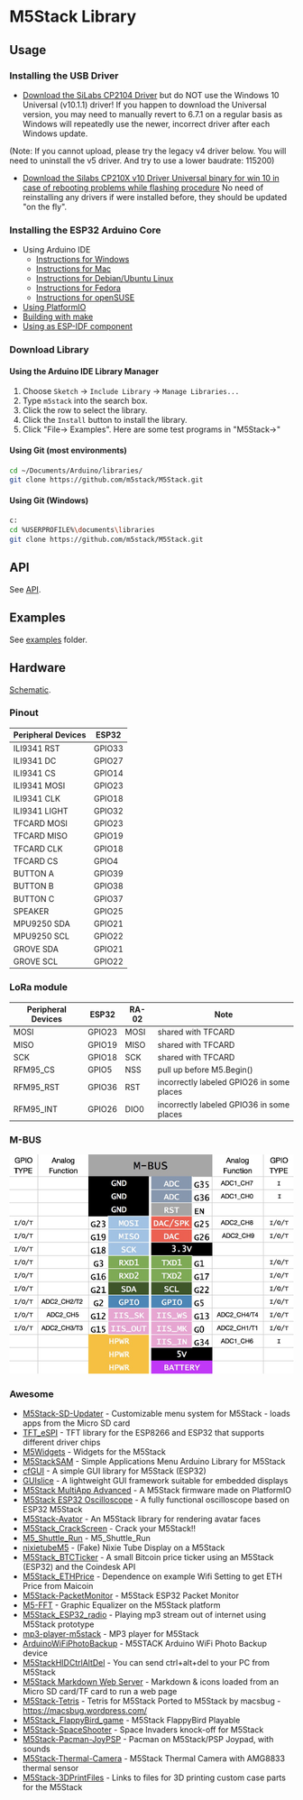# M5Stack Library

## Usage
### Installing the USB Driver
- [Download the SiLabs CP2104 Driver](https://www.silabs.com/products/development-tools/software/usb-to-uart-bridge-vcp-drivers) but 
do NOT use the Windows 10 Universal (v10.1.1) driver! If you happen to download the Universal version, you may need to manually revert to 6.7.1 
on a regular basis as Windows will repeatedly use the newer, incorrect driver after each Windows update.

(Note: If you cannot upload, please try the legacy v4 driver below. You will need to uninstall the v5 driver. And try to use a lower baudrate: 115200)
- [Download the Silabs CP210X v10 Driver Universal binary for win 10 in case of rebooting problems while flashing procedure](https://www.silabs.com/documents/public/software/CP210x_Universal_Windows_Driver.zip)
No need of reinstalling any drivers if were installed before, they should be updated "on the fly".

### Installing the ESP32 Arduino Core
- Using Arduino IDE
  + [Instructions for Windows](docs/arduino-ide/windows.md)
  + [Instructions for Mac](docs/arduino-ide/mac.md)
  + [Instructions for Debian/Ubuntu Linux](docs/arduino-ide/debian_ubuntu.md)
  + [Instructions for Fedora](docs/arduino-ide/fedora.md)
  + [Instructions for openSUSE](docs/arduino-ide/opensuse.md)
- [Using PlatformIO](docs/platformio.md)
- [Building with make](docs/make.md)
- [Using as ESP-IDF component](docs/esp-idf_component.md)

### Download Library

#### Using the Arduino IDE Library Manager

1. Choose ```Sketch``` -> ```Include Library``` -> ```Manage Libraries...```
2. Type ```m5stack``` into the search box.
3. Click the row to select the library.
4. Click the ```Install``` button to install the library.
5. Click "File-> Examples". Here are some test programs in "M5Stack->"

#### Using Git (most environments)
```sh
cd ~/Documents/Arduino/libraries/
git clone https://github.com/m5stack/M5Stack.git
```

#### Using Git (Windows)
```sh
c:
cd %USERPROFILE%\documents\libraries
git clone https://github.com/m5stack/M5Stack.git
```

## API
See [API](https://github.com/m5stack/M5Stack/blob/master/src/M5Stack.h#L19).

## Examples
See [examples](examples) folder.

## Hardware
[Schematic](https://github.com/m5stack/M5-hardware/blob/master/M5_Core_SCH(20171206).pdf).

### Pinout
Peripheral Devices | ESP32 
---|---
ILI9341 RST | GPIO33 
ILI9341 DC | GPIO27 
ILI9341 CS | GPIO14
ILI9341 MOSI | GPIO23
ILI9341 CLK | GPIO18
ILI9341 LIGHT | GPIO32
TFCARD MOSI | GPIO23
TFCARD MISO | GPIO19
TFCARD CLK | GPIO18
TFCARD CS | GPIO4
BUTTON A | GPIO39
BUTTON B | GPIO38
BUTTON C | GPIO37
SPEAKER | GPIO25
MPU9250 SDA | GPIO21
MPU9250 SCL | GPIO22
GROVE SDA | GPIO21
GROVE SCL | GPIO22

### LoRa module
Peripheral Devices | ESP32 | RA-02 | Note
---|---|---|---
MOSI     | GPIO23 | MOSI | shared with TFCARD
MISO     | GPIO19 | MISO | shared with TFCARD
SCK      | GPIO18 | SCK | shared with TFCARD
RFM95_CS | GPIO5 | NSS | pull up before M5.Begin()
RFM95_RST | GPIO36 | RST | incorrectly labeled GPIO26 in some places
RFM95_INT | GPIO26 | DIO0 | incorrectly labeled GPIO36 in some places

### M-BUS
![image](docs/M-BUS.jpg)

### Awesome
- [M5Stack-SD-Updater](https://github.com/tobozo/M5Stack-SD-Updater) - Customizable menu system for M5Stack - loads apps from the Micro SD card
- [TFT_eSPI](https://github.com/Bodmer/TFT_eSPI) - TFT library for the ESP8266 and ESP32 that supports different driver chips
- [M5Widgets](https://github.com/Kongduino/M5Widgets) - Widgets for the M5Stack
- [M5StackSAM](https://github.com/tomsuch/M5StackSAM) - Simple Applications Menu Arduino Library for M5Stack
- [cfGUI](https://github.com/JF002/cfGUI) - A simple GUI library for M5Stack (ESP32)
- [GUIslice](https://github.com/ImpulseAdventure/GUIslice) - A lightweight GUI framework suitable for embedded displays
- [M5Stack MultiApp Advanced](https://github.com/botofancalin/M5Stack-MultiApp-Advanced) - A M5Stack firmware made on PlatformIO
- [M5Stack ESP32 Oscilloscope](https://github.com/botofancalin/M5Stack-ESP32-Oscilloscope) - A fully functional oscilloscope based on ESP32 M5Stack
- [M5Stack-Avator](https://github.com/meganetaaan/m5stack-avator) - An M5Stack library for rendering avatar faces
- [M5Stack_CrackScreen](https://github.com/nomolk/M5Stack_CrackScreen) - Crack your M5Stack!!
- [M5_Shuttle_Run](https://github.com/n0bisuke/M5_Shuttle_Run) - M5_Shuttle_Run
- [nixietubeM5](https://github.com/drayde/nixietubeM5) - (Fake) Nixie Tube Display on a M5Stack
- [M5Stack_BTCTicker](https://github.com/dankelley2/M5Stack_BTCTicker) - A small Bitcoin price ticker using an M5Stack (ESP32) and the Coindesk API
- [M5Stack_ETHPrice](https://github.com/donma/M5StackWifiSettingWithETHPrice) - Dependence on example Wifi Setting to get ETH Price from Maicoin
- [M5Stack-PacketMonitor](https://github.com/tobozo/M5Stack-PacketMonitor) - M5Stack ESP32 Packet Monitor
- [M5-FFT](https://github.com/ElectroMagus/M5-FFT) - Graphic Equalizer on the M5Stack platform
- [M5Stack_ESP32_radio](https://github.com/anton-b/M5Stack_ESP32_radio) - Playing mp3 stream out of internet using M5Stack prototype
- [mp3-player-m5stack](https://github.com/dsiberia9s/mp3-player-m5stack) - MP3 player for M5Stack
- [ArduinoWiFiPhotoBackup](https://github.com/moononournation/ArduinoWiFiPhotoBackup) - M5STACK Arduino WiFi Photo Backup device
- [M5StackHIDCtrlAltDel](https://github.com/mhama/M5StackHIDCtrlAltDel) - You can send ctrl+alt+del to your PC from M5Stack
- [M5Stack Markdown Web Server](https://github.com/PartsandCircuits/M5Stack-MarkdownWebServer) - Markdown & icons loaded from an Micro SD card/TF card to run a web page
- [M5Stack-Tetris](https://github.com/PartsandCircuits/M5Stack-Tetris) - Tetris for M5Stack Ported to M5Stack by macsbug  - https://macsbug.wordpress.com/
- [M5Stack_FlappyBird_game](https://github.com/pcelli85/M5Stack_FlappyBird_game) - M5Stack FlappyBird Playable
- [M5Stack-SpaceShooter](https://github.com/PartsandCircuits/M5Stack-SpaceShooter) - Space Invaders knock-off for M5Stack
- [M5Stack-Pacman-JoyPSP](https://github.com/tobozo/M5Stack-Pacman-JoyPSP) - Pacman on M5Stack/PSP Joypad, with sounds
- [M5Stack-Thermal-Camera](https://github.com/hkoffer/M5Stack-Thermal-Camera-) - M5Stack Thermal Camera with AMG8833 thermal sensor
- [M5Stack-3DPrintFiles](https://github.com/PartsandCircuits/M5Stack-3DPrintFiles) - Links to files for 3D printing custom case parts for the M5Stack